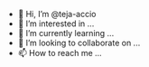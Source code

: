 - 👋 Hi, I’m @teja-accio
- 👀 I’m interested in ...
- 🌱 I’m currently learning ...
- 💞️ I’m looking to collaborate on ...
- 📫 How to reach me ...

<!---
teja-accio/teja-accio is a ✨ special ✨ repository because its `README.md` (this file) appears on your GitHub profile.
You can click the Preview link to take a look at your changes.
--->
